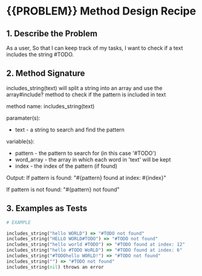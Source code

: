 

# {{PROBLEM}} Method Design Recipe

## 1. Describe the Problem

As a user,
So that I can keep track of my tasks,
I want to check if a text includes the string #TODO.

## 2. Method Signature

includes_string(text) will split a string into an array and use the array#include? method to check if the pattern is included in text

method name:
includes_string(text)

paramater(s):

- text - a string to search and find the pattern 

variable(s):

- pattern - the pattern to search for (in this case '#TODO')
- word_array - the array in which each word in 'text' will be kept
- index - the index of the pattern (if found)

Output:
If pattern is found: "#{pattern} found at index: #{index}"

If pattern is not found: "#{pattern} not found"

## 3. Examples as Tests


```ruby
# EXAMPLE

includes_string("hello WORLD") => "#TODO not found"
includes_string("HELLO WORLD#TODO") => "#TODO not found"
includes_string("hello world #TODO") => "#TODO found at index: 12"
includes_string("hello #TODO WoRLD") => "#TODO found at index: 6"
includes_string("#TODOhello WORLD!") => "#TODO not found"
includes_string("") => "#TODO not found"
includes_string(nil) throws an error
```